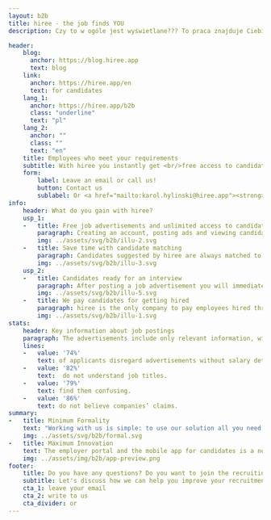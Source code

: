 ```yaml
---
layout: b2b
title: hiree - the job finds YOU
description: Czy to w ogóle jest wyświetlane??? To praca znajduje Ciebie - bez CV, bez przeglądania setek ofert. Hiree rozumie Twoje potrzeby i dobiera idealne stanowiska - szybko i z korzyścią dla Twoich zarobków.

header:
    blog:
      anchor: https://blog.hiree.app
      text: blog
    link:
      anchor: https://hiree.app/en
      text: for candidates
    lang_1:
      anchor: https://hiree.app/b2b
      class: "underline"
      text: "pl"
    lang_2:
      anchor: ""
      class: ""
      text: "en"
    title: Employees who meet your requirements
    subtitle: With hiree you instantly get <br/>free access to candidates who fit your job descriptions. You can invite them to <br/>an interview right away.
    form:
        label: Leave an email or call us!
        button: Contact us
        sublabel: Or <a href="mailto:karol.hylinski@hiree.app"><strong><em>write to us</em></strong></a>
info:
    header: What do you gain with hiree?
    usp_1:
    -   title: Free job advertisements and unlimited access to candidates
        paragraph: Creating an account, posting ads and viewing candidates are completely free. You will also not pay for your first successfully completed recruitment process with hiree. Afterwards we offer a success fee payment method  - you will pay only for the candidates you decide to hire.
        img: ../assets/svg/b2b/illu-2.svg
    -   title: Save time with candidate matching
        paragraph: Candidates suggested by hiree are always matched to the requirements in the job description. This way – unless you change the requirements - you will not be seeing inexperienced candidates applying for specialist roles. Moreover, you do not have to deal with long resumes - we gather only the most crucial information on both sides. In addition, your salary range is known only to AI which will match candidates accordingly.
        img: ../assets/svg/b2b/illu-3.svg
    usp_2:
    -   title: Candidates ready for an interview
        paragraph: After posting a job advertisement you will immediately receive first candidate recommendations. Those selected by hiree are already shortlisted and it is for you to decide on the next steps. If you want you can immediately invite them to the next round of the hiring process. If they are matched with your advertisement it means they are interested in the position.
        img: ../assets/svg/b2b/illu-5.svg
    -   title: We pay candidates for getting hired
        paragraph: hiree is the only company to pay employees hired through an app! The only condition is they stay with you beyond the probation period. This way you benefit from their extra motivation. This deal does not inconvenience you in any way – it can only contribute to your company’s positive image.
        img: ../assets/svg/b2b/illu-1.svg
stats:
    header: Key information about job postings
    paragraph: The advertisements include only relevant information, without wasting anyone’s time. You focus only on what you really want in an employee.
    lines:
    -   value: '74%'
        text: of applicants disregard advertisements without salary details.
    -   value: '82%'
        text:  do not understand job titles.
    -   value: '79%'
        text: find them confusing.
    -   value: '86%'
        text: do not believe companies’ claims.
summary:
-   title: Minimum Formality
    text: "Working with us is simple: to use our solution all you need to do is accept terms and conditions. You won’t find any legal loops, and we guarantee confidentiality and compliance with the GDPR. We will cooperate remotely, safely and quickly."
    img: ../assets/svg/b2b/formal.svg
-   title: Maximum Innovation
    text: The employer portal and the mobile app for candidates is a new ecosystem, the use of which will emphasize that your company values innovation and boost your brand credibility. By choosing our tools you use advanced technology and lead the race for the best candidate matches in 2021.
    img: ../assets/img/b2b/app-preview.png
footer:
    title: Do you have any questions? Do you want to join the recruiting revolution?
    subtitle: Let's discuss how we can help you improve your recruitment process.
    cta_1: leave your email
    cta_2: write to us
    cta_divider: or
---
```

